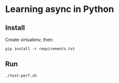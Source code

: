 # Learning async in Python

## Install

Create virtualenv, then:

```
pip install -r requirements.txt
```

## Run

```
./test-perf.sh
```

